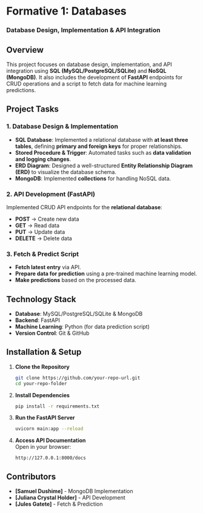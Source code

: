 # **Formative 1: Databases**  
### **Database Design, Implementation & API Integration**  

## **Overview**  
This project focuses on database design, implementation, and API integration using **SQL (MySQL/PostgreSQL/SQLite)** and **NoSQL (MongoDB)**. It also includes the development of **FastAPI** endpoints for CRUD operations and a script to fetch data for machine learning predictions.

## **Project Tasks**  

### **1. Database Design & Implementation**  
- **SQL Database**: Implemented a relational database with **at least three tables**, defining **primary and foreign keys** for proper relationships.  
- **Stored Procedure & Trigger**: Automated tasks such as **data validation and logging changes**.  
- **ERD Diagram**: Designed a well-structured **Entity Relationship Diagram (ERD)** to visualize the database schema.  
- **MongoDB**: Implemented **collections** for handling NoSQL data.  

### **2. API Development (FastAPI)**  
Implemented CRUD API endpoints for the **relational database**:  
- **POST** → Create new data  
- **GET** → Read data  
- **PUT** → Update data  
- **DELETE** → Delete data  

### **3. Fetch & Predict Script**  
- **Fetch latest entry** via API.  
- **Prepare data for prediction** using a pre-trained machine learning model.  
- **Make predictions** based on the processed data.  

## **Technology Stack**  
- **Database**: MySQL/PostgreSQL/SQLite & MongoDB  
- **Backend**: FastAPI  
- **Machine Learning**: Python (for data prediction script)  
- **Version Control**: Git & GitHub  

## **Installation & Setup**  
1. **Clone the Repository**  
   ```bash
   git clone https://github.com/your-repo-url.git
   cd your-repo-folder
   ```
2. **Install Dependencies**  
   ```bash
   pip install -r requirements.txt
   ```
3. **Run the FastAPI Server**  
   ```bash
   uvicorn main:app --reload
   ```
4. **Access API Documentation**  
   Open in your browser:  
   ```
   http://127.0.0.1:8000/docs
   ```

## **Contributors**  
- **[Samuel Dushime]** - MongoDB Implementation  
- **[Juliana Crystal Holder]** - API Development  
- **[Jules Gatete]** - Fetch & Prediction  
